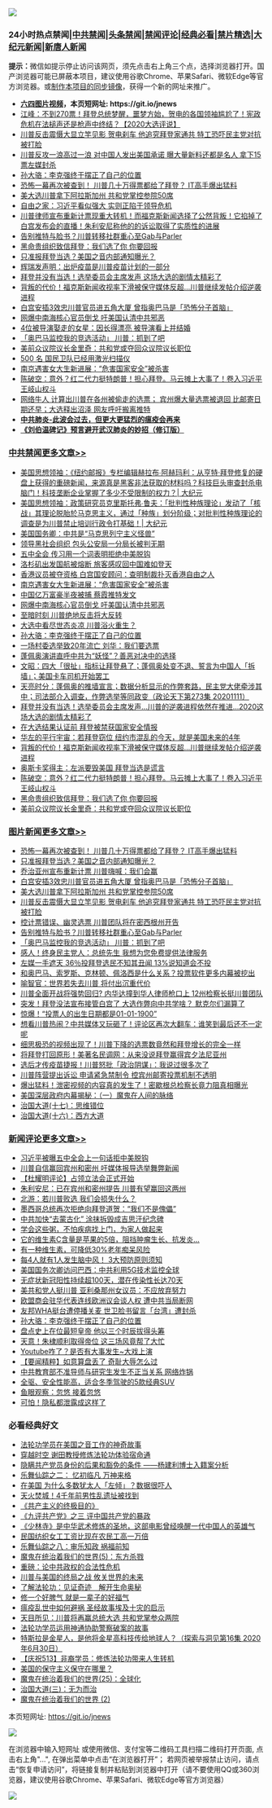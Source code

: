 ![](https://raw.githubusercontent.com/fqnews/bnews/master/64photo/fqnews-qr.jpg)

<div id="tt">
<h3>24小时热点禁闻|<a href="#%E4%B8%AD%E5%85%B1%E7%A6%81%E9%97%BB%E6%9B%B4%E5%A4%9A%E6%96%87%E7%AB%A0">中共禁闻</a>|<a href="#%E5%9B%BE%E7%89%87%E6%96%B0%E9%97%BB%E6%9B%B4%E5%A4%9A%E6%96%87%E7%AB%A0">头条禁闻</a>|<a href="#%E6%96%B0%E9%97%BB%E8%AF%84%E8%AE%BA%E6%9B%B4%E5%A4%9A%E6%96%87%E7%AB%A0">禁闻评论|<a href="#%E5%BF%85%E7%9C%8B%E7%BB%8F%E5%85%B8%E5%A5%BD%E6%96%87">经典必看|<a href="/video.md#%E7%A6%81%E7%89%87%E7%B2%BE%E9%80%89">禁片精选</a>|<a href="https://github.com/fqnews/djy/blob/master/gb/nf1351518.md#1">大纪元新闻</a>|<a href="https://github.com/fqnews/ntdtv/blob/master/gb/prog204.md#1">新唐人新闻</a></h3>
<div><b>提示：</b>微信如提示停止访问该网页，须先点击右上角三个点，选择浏览器打开。国产浏览器可能已屏蔽本项目，建议使用谷歌Chrome、苹果Safari、微软Edge等官方浏览器。或<a href="https://github.com/fqnews/bnews/blob/master/%E5%88%B6%E4%BD%9Cgit%E7%A6%81%E9%97%BB%E9%95%9C%E5%83%8F.md">制作本项目的同步镜像</a>，获得一个新的网址来推广。</div>
<ul>
<li><b><a href="http://d1.bdrive.tk/64.mp4" target="_blank">六四图片视频</a>，本页短网址: https://git.io/jnews</b></li>
<li><a href="/cbnews/20201111/1429566.md">江峰：不到270票！拜登总统梦醒，噩梦方始，贺电的各国领袖尴尬了！宪政危机在法槌声还是枪声中终结？【2020大选评说】</a></li>
<li><a href="/topimagenews/20201112/1429644.md">川普反击震慑大显立竿见影 贺电刹车 他追究拜登家通共 特工恐吓民主党对抗被打脸</a></li>
<li><a href="/cbnews/20201111/1429554.md">川普反攻一浪高过一浪 对中国人发出美国承诺 曝大量新料还都是名人 拿下15票左媒封杀</a></li>
<li><a href="/comments/20201112/1429888.md">孙大骆：李克强终于摆正了自己的位置</a></li>
<li><a href="/topimagenews/20201112/1429876.md">恐怖一幕再次被查到！ 川普几十万得票都给了拜登？ IT高手爆出猛料</a></li>
<li><a href="/topimagenews/20201112/1429672.md">美大选川普拿下阿拉斯加州 共和党掌控参院50席</a></li>
<li><a href="/cbnews/20201112/1429688.md">自由之家：习近平看似强大 实则正陷于领导危机</a></li>
<li><a href="/worldnews/usa/20201112/1429615.md">川普律师宣布重新计票现重大转机！而福克斯新闻选择了公然背叛！它掐掉了白宫发布会的直播！朱利安尼称他的的诉讼取得了实质性的进展</a></li>
<li><a href="/topimagenews/20201112/1429619.md">告别推特与脸书？川普转移社群重心至Gab与Parler</a></li>
<li><a href="/cbnews/20201112/1429671.md">黑命贵组织致信拜登：我们选了你 你要回报</a></li>
<li><a href="/topimagenews/20201112/1429825.md">只准报拜登当选？美国之音内部通知曝光？</a></li>
<li><a href="/cbnews/20201112/1429612.md">辉瑞发声明：出炉疫苗是川普疫苗计划的一部分</a></li>
<li><a href="/cnnews/20201112/1429836.md">拜登并没有当选！选举委员会主席发声 这场大选的剧情太精彩了</a></li>
<li><a href="/cbnews/20201112/1429613.md">背叛的代价！福克斯新闻收视率下滑被保守媒体反超…川普继续发帖介绍逆袭进程</a></li>
<li><a href="/topimagenews/20201112/1429686.md">白宫安插3效忠川普官员进五角大厦 曾指奥巴马是「恐怖分子首脑」</a></li>
<li><a href="/cbnews/20201112/1429979.md">网爆中南海核心官员倒戈 吁美国认清中共邪恶</a></li>
<li><a href="/yule/20201112/1429817.md">4位被导演娶走的女星：因长得漂亮 被导演看上并结婚</a></li>
<li><a href="/topimagenews/20201112/1429618.md">「奥巴马监控我的竞选活动」 川普：抓到了吧</a></li>
<li><a href="/cbnews/20201112/1429716.md">美前众议院议长金里奇：共和党或夺回众议院议长职位</a></li>
<li><a href="/taiwannews/20201112/1429892.md">500 名 国民卫队已经用激光扫描仪</a></li>
<li><a href="/cbnews/20201112/1429992.md">南京遇害女大生新进展：“危害国家安全”被杀害</a></li>
<li><a href="/cbnews/20201112/1429741.md">陈破空：意外？红二代力挺特朗普！担心拜登。马云摊上大事了！卷入习近平王岐山权斗</a></li>
<li><a href="/bannedvideo/20201112/1429630.md">网络牛人 计算出川普在各州被偷走的选票； 宾州爆大量选票被退回  比邮寄日期还早；大选释出沼泽 网友呼吁搬离推特</a></li>
<li><b><a href="/comments/20200211/1275071.md" target="_blank">中共肺炎-此波会过去，但更大更猛烈的瘟疫会再来</a></b></li>
<li><b><a href="/comments/20200207/1272816.md" target="_blank">《刘伯温碑记》预言避开武汉肺炎的妙招（修订版）</a></b></li>
</ul>
</div>

<div class="catlist">
<h3><a href="/cbnews/" target="_blank">中共禁闻</a><span><a href="/cbnews/" target="_blank" rel="nofollow">更多文章>></a></span></h3>
<ul>
<li><a href="/cbnews/20201112/1430049.md" target="_blank">美国思想领袖：《纽约邮报》专栏编辑赫拉布∙阿赫玛利：从亨特·拜登修复的硬盘上获得的重磅新闻，来源真是黑客非法获取的材料吗？科技巨头审查封杀电脑门！科技垄断企业掌握了多少不受限制的权力？| 大纪元</a></li>
<li><a href="/cbnews/20201112/1430048.md" target="_blank">美国思想领袖：政策研究员克里斯托弗∙鲁夫：「批判性种族理论」发动了「核战」其理论脱胎於马克思主义，通过「种族」划分阶级；对批判性种族理论的调查是为川普禁止培训行政令打基础！| 大纪元</a></li>
<li><a href="/cbnews/20201112/1429984.md" target="_blank">美国国务卿：中共是“马克思列宁主义怪兽”</a></li>
<li><a href="/cbnews/20201112/1430016.md" target="_blank">领导黑社会组织 包头公安局一分局长被判无期</a></li>
<li><a href="/cbnews/20201112/1430015.md" target="_blank">五中全会 传习用一个词表明拒绝中美脱钩</a></li>
<li><a href="/cbnews/20201112/1430014.md" target="_blank">洛杉矶出发国航被熔断 旅客感叹回中国难如登天</a></li>
<li><a href="/cbnews/20201112/1429993.md" target="_blank">香港议员被夺资格 白宫国安顾问：查明制裁扑灭香港自由之人</a></li>
<li><a href="/cbnews/20201112/1429992.md" target="_blank">南京遇害女大生新进展：“危害国家安全”被杀害</a></li>
<li><a href="/cbnews/20201112/1429991.md" target="_blank">中国亿万富豪半夜被捕 蔡霞推特发文</a></li>
<li><a href="/cbnews/20201112/1429979.md" target="_blank">网爆中南海核心官员倒戈 吁美国认清中共邪恶</a></li>
<li><a href="/cbnews/20201112/1429921.md" target="_blank">至暗时刻 川普绝地反击将大反转</a></li>
<li><a href="/cbnews/20201112/1429920.md" target="_blank">大选中看尽世态炎凉 川普浴火重生？</a></li>
<li><a href="/comments/20201112/1429888.md" target="_blank">孙大骆：李克强终于摆正了自己的位置</a></li>
<li><a href="/cbnews/20201112/1429877.md" target="_blank">一场村委选举致20年流亡 刘华：我们要选票</a></li>
<li><a href="/cbnews/20201112/1429826.md" target="_blank">蓬佩奥演讲直呼中共为“妖怪”？善恶对决中的选择</a></li>
<li><a href="/cbnews/20201112/1429804.md" target="_blank">文昭：四大「很扯」指标让拜登悬了；蓬佩奥处变不退、誓言为中国人「拆墙」；美国卡车司机开始罢工</a></li>
<li><a href="/cbnews/20201112/1429803.md" target="_blank">天亮时分：蓬佩奥的推墙宣言；数据分析显示的作弊套路，民主党大佬牵涉其中；司法部介入调查，作弊选举等同政变（政论天下第273集 20201111）</a></li>
<li><a href="/cbnews/20201112/1429614.md" target="_blank">拜登并没有当选！选举委员会主席发声…川普的逆袭进程依然在推进…2020这场大选的剧情太精彩了</a></li>
<li><a href="/cbnews/20201112/1429569.md" target="_blank">在大选结果认证前 拜登被禁获国家安全情报</a></li>
<li><a href="/cbnews/20201112/1429585.md" target="_blank">华左的平行宇宙：若拜登窃位 纽约市混乱的今天，就是美国未来的4年</a></li>
<li><a href="/cbnews/20201112/1429613.md" target="_blank">背叛的代价！福克斯新闻收视率下滑被保守媒体反超…川普继续发帖介绍逆袭进程</a></li>
<li><a href="/cbnews/20201112/1429647.md" target="_blank">奥斯卡奖得主：左派要毁美国 拜登当选是谎言</a></li>
<li><a href="/cbnews/20201112/1429741.md" target="_blank">陈破空：意外？红二代力挺特朗普！担心拜登。马云摊上大事了！卷入习近平王岐山权斗</a></li>
<li><a href="/cbnews/20201112/1429671.md" target="_blank">黑命贵组织致信拜登：我们选了你 你要回报</a></li>
<li><a href="/cbnews/20201112/1429716.md" target="_blank">美前众议院议长金里奇：共和党或夺回众议院议长职位</a></li>

</ul>
</div>
<div class="catlist">
<h3><a href="/topimagenews/" target="_blank">图片新闻</a><span><a href="/topimagenews/" target="_blank" rel="nofollow">更多文章>></a></span></h3>
<ul>
<li><a href="/topimagenews/20201112/1429876.md" target="_blank">恐怖一幕再次被查到！ 川普几十万得票都给了拜登？ IT高手爆出猛料</a></li>
<li><a href="/topimagenews/20201112/1429825.md" target="_blank">只准报拜登当选？美国之音内部通知曝光？</a></li>
<li><a href="/topimagenews/20201112/1429780.md" target="_blank">乔治亚州宣布重新计票 川普嗨喊：我们会赢</a></li>
<li><a href="/topimagenews/20201112/1429686.md" target="_blank">白宫安插3效忠川普官员进五角大厦 曾指奥巴马是「恐怖分子首脑」</a></li>
<li><a href="/topimagenews/20201112/1429672.md" target="_blank">美大选川普拿下阿拉斯加州 共和党掌控参院50席</a></li>
<li><a href="/topimagenews/20201112/1429644.md" target="_blank">川普反击震慑大显立竿见影 贺电刹车 他追究拜登家通共 特工恐吓民主党对抗被打脸</a></li>
<li><a href="/topimagenews/20201112/1429633.md" target="_blank">控计票错误、幽灵选票 川普团队将在密西根州开告</a></li>
<li><a href="/topimagenews/20201112/1429619.md" target="_blank">告别推特与脸书？川普转移社群重心至Gab与Parler</a></li>
<li><a href="/topimagenews/20201112/1429618.md" target="_blank">「奥巴马监控我的竞选活动」 川普：抓到了吧</a></li>
<li><a href="/topimagenews/20201111/1429360.md" target="_blank">感人！终身民主党人：总统先生 我想为您免费提供法律服务</a></li>
<li><a href="/topimagenews/20201111/1429359.md" target="_blank">左媒一手遮天 36％投拜登选民不知其丑闻 13%说知道会不投</a></li>
<li><a href="/topimagenews/20201111/1429226.md" target="_blank">和奥巴马、索罗斯、克林顿、佩洛西是什么关系？投票软件更多内幕被挖出</a></li>
<li><a href="/comments/20201111/1429066.md" target="_blank">喻智官：世界若失去川普 将付出沉重代价</a></li>
<li><a href="/topimagenews/20201111/1429032.md" target="_blank">川普全面开战将强势回归? 内华达撞到华人律师枪口上 12州检察长挺川普团队</a></li>
<li><a href="/topimagenews/20201110/1428985.md" target="_blank">突发！拜登没法宣布接管白宫了 大选作弊向中共学啥？ 默克尔们漏算了</a></li>
<li><a href="/topimagenews/20201110/1428739.md" target="_blank">惊爆！“投票人的出生日期都是01-01-1900”</a></li>
<li><a href="/topimagenews/20201110/1428738.md" target="_blank">想看川普热闹？中共媒体又玩砸了！评论区再次大翻车：谁笑到最后还不一定呢</a></li>
<li><a href="/topimagenews/20201110/1428737.md" target="_blank">细思极恐的视频出现了！川普下降的选票数竟然和拜登增长的完全一样</a></li>
<li><a href="/topimagenews/20201110/1428736.md" target="_blank">将拜登打回原形！美著名民调网：从来没说拜登赢得宾夕法尼亚州</a></li>
<li><a href="/topimagenews/20201110/1428735.md" target="_blank">选后才传疫苗捷报！川普怒批「政治阴谋」：我说过很多次了</a></li>
<li><a href="/topimagenews/20201110/1428733.md" target="_blank">川普阵营提出诉讼 申请紧急禁制令 控宾州邮寄投票机制不透明</a></li>
<li><a href="/topimagenews/20201110/1428731.md" target="_blank">爆出猛料！泄密视频的内容真的发生了！密歇根总检察长竟力阻真相曝光</a></li>
<li><a href="/comments/20201110/1428660.md" target="_blank">美国深层政府内幕揭秘：（一）魔鬼在人间的脉络</a></li>
<li><a href="/comments/20201110/1428674.md" target="_blank">治国大道(十七)：思维错位</a></li>
<li><a href="/comments/20201110/1428663.md" target="_blank">治国大道(十六)：西方大道</a></li>

</ul>
</div>
<div class="catlist">
<h3><a href="/comments/" target="_blank">新闻评论</a><span><a href="/comments/" target="_blank" rel="nofollow">更多文章>></a></span></h3>
<ul>
<li><a href="/comments/20201112/1430044.md" target="_blank">习近平被曝五中全会上一句话拒中美脱钩</a></li>
<li><a href="/comments/20201112/1430043.md" target="_blank">川普自信赢回宾州和密州 吁媒体报导选举舞弊新闻</a></li>
<li><a href="/comments/20201112/1430040.md" target="_blank">【杜耀明评论】占领立法会正式开始</a></li>
<li><a href="/comments/20201112/1430031.md" target="_blank">朱利安尼：已在宾州和密州提告 川普有望赢回这两州</a></li>
<li><a href="/comments/20201112/1430018.md" target="_blank">北游：若川普败选 我们会损失什么？</a></li>
<li><a href="/comments/20201112/1430004.md" target="_blank">墨西哥总统再次拒绝向拜登道贺：“我们不是傀儡”</a></li>
<li><a href="/comments/20201112/1429964.md" target="_blank">中共加快“去蒙古化” 涂抹拆毁成吉思汗纪念碑</a></li>
<li><a href="/comments/20201112/1429963.md" target="_blank">学会这些粥，不怕疾病找上门，为家人做起来</a></li>
<li><a href="/comments/20201112/1429962.md" target="_blank">它的维生素C含量是苹果的5倍，阻挡肿瘤生长、抗发炎&#8230;</a></li>
<li><a href="/comments/20201112/1429961.md" target="_blank">有一种维生素，可降低30%老年痴呆风险</a></li>
<li><a href="/comments/20201112/1429960.md" target="_blank">每4人就有1人发生脑中风！ 3大预防原则须知</a></li>
<li><a href="/comments/20201112/1429946.md" target="_blank">美国国务次卿访问巴西：中共利用5G技术监控全球</a></li>
<li><a href="/comments/20201112/1429945.md" target="_blank">无症状新冠阳性持续超100天，潜在传染性长达70天</a></li>
<li><a href="/comments/20201112/1429918.md" target="_blank">美共和党人挺川普 亚利桑那州女议员：不应放弃努力</a></li>
<li><a href="/comments/20201112/1429917.md" target="_blank">欧盟商会驻华代表连线欧洲议会谈人权 遭中共当局断网</a></li>
<li><a href="/comments/20201112/1429907.md" target="_blank">友邦WHA挺台遭停播关麦 世卫脸书留言「台湾」遭封杀</a></li>
<li><a href="/comments/20201112/1429888.md" target="_blank">孙大骆：李克强终于摆正了自己的位置</a></li>
<li><a href="/comments/20201112/1429874.md" target="_blank">盘点史上在位最短皇帝 他以三个时辰拔得头筹</a></li>
<li><a href="/comments/20201112/1429858.md" target="_blank">天意！朱棣顺利取得帝位 这三场风竟帮了大忙</a></li>
<li><a href="/comments/20201112/1429857.md" target="_blank">Youtube咋了？是否有大事发生~大戏上演</a></li>
<li><a href="/comments/20201112/1429853.md" target="_blank">【要闻精粹】如意算盘丢了 奇耻大辱怎么过</a></li>
<li><a href="/comments/20201112/1429841.md" target="_blank">中共教育部不准导师与研究生发生不正当关系 网络炸锅</a></li>
<li><a href="/comments/20201112/1429840.md" target="_blank">全驱、安全性能高，适合冬季驾驶的5款经典SUV</a></li>
<li><a href="/comments/20201112/1429833.md" target="_blank">鱼眼观察：忽悠 接着忽悠</a></li>
<li><a href="/comments/20201112/1429832.md" target="_blank">可怕！隐私都泄露成这样了</a></li>

</ul>
</div>

<div class="catlist">
<h3>必看经典好文</h3>
<ul>
<li><a href="/comments/20200511/1326751.md" target="_blank">法轮功学员在美国之音工作的神奇故事</a></li>
<li><a href="/comments/20200511/1322384.md" target="_blank">穿越时空 谢田教授修炼法轮功体验宿命通</a></li>
<li><a href="/comments/20201010/1411228.md" target="_blank">隐瞒共产党员身份的后果和豁免的条件 ——杨建利博士入籍案分析</a></li>
<li><a href="/tculture/20170711/790081.md" target="_blank">乐舞仙踪之二： 忆初临凡 万神来格</a></li>
<li><a href="/comments/20200427/1319933.md" target="_blank">在美国 为什么多数犹太人「左倾」？数据很吓人</a></li>
<li><a href="/ccpdope/20181219/1049286.md" target="_blank">天火焚城！4千年前男性乱遗址被找到</a></li>
<li><a href="/bookwiki/20171120/858084.md" target="_blank">《共产主义的终极目的》</a></li>
<li><a href="/bookonline/20131116/201054.md" target="_blank">《九评共产党》之三 评中国共产党的暴政</a></li>
<li><a href="/comments/20201013/1412612.md" target="_blank">《少林寺》是中华武术修炼的圣地，这部电影曾经唤醒一代中国人的英雄气</a></li>
<li><a href="/lifebaike/20200515/1328783.md" target="_blank">民国纺织女工工资比现在农民工高一万倍</a></li>
<li><a href="/tculture/20170717/792953.md" target="_blank">乐舞仙踪之八：审乐知政 祸福前知</a></li>
<li><a href="/topimagenews/20180524/946967.md" target="_blank">魔鬼在统治着我们的世界(5)：东方杀戮</a></li>
<li><a href="/comments/20200705/783271.md" target="_blank">重磅：论中共政权的合法性危机</a></li>
<li><a href="/comments/20200908/1392488.md" target="_blank">川普与美国的终局之战 攸关世界的未来</a></li>
<li><a href="/comments/20200307/1289968.md" target="_blank">了解法轮功：见证奇迹　解开生命奥秘</a></li>
<li><a href="/funmedia/20200713/1359909.md" target="_blank">修一个好脾气 就是一辈子的好福气</a></li>
<li><a href="/comments/20200618/1346823.md" target="_blank">瘟疫乱世中如何避祸 圣经故事埃及十灾的启示</a></li>
<li><a href="/comments/20200816/1381118.md" target="_blank">天目所见：川普将再赢总统大选 共和党掌参众两院</a></li>
<li><a href="/cbnews/20170626/780479.md" target="_blank">法轮功学员运用神通协助警察破案的故事</a></li>
<li><a href="/comments/20200712/1359460.md" target="_blank">特斯拉是金星人，是他将金星高科技传给地球人？（探索与洞见第16集 2020年6月30日）</a></li>
<li><a href="/cbnews/20200518/1330564.md" target="_blank">【庆祝513】非裔学员：修炼法轮功带来人生转机</a></li>
<li><a href="/lifebaike/20200520/1331379.md" target="_blank">美国的保守主义保守在哪里？</a></li>
<li><a href="/comments/20181017/1014654.md" target="_blank">魔鬼在统治着我们的世界(25)：全球化</a></li>
<li><a href="/cbnews/20180309/912114.md" target="_blank">治国大道(三)：无为而治</a></li>
<li><a href="/topimagenews/20180520/944940.md" target="_blank">魔鬼在统治着我们的世界 (2)</a></li>

</ul>
</div>

本页短网址: https://git.io/jnews

![](https://raw.githubusercontent.com/fqnews/bnews/master/64photo/fqnews-qr.jpg)

在浏览器中输入短网址 或使用微信、支付宝等二维码工具扫描二维码打开页面, 点击右上角"...", 在弹出菜单中点击“在浏览器打开”； 若网页被举报禁止访问，请点击“恢复申请访问”，将链接复制并粘贴到浏览器中打开（请不要使用QQ或360浏览器，建议使用谷歌Chrome、苹果Safari、微软Edge等官方浏览器）

![](https://raw.githubusercontent.com/fqnews/bnews/master/64photo/wx.jpg)